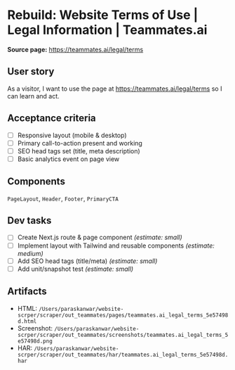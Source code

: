 # Rebuild: Website Terms of Use | Legal Information | Teammates.ai

**Source page:** https://teammates.ai/legal/terms

## User story
As a visitor, I want to use the page at https://teammates.ai/legal/terms so I can learn and act.

## Acceptance criteria
- [ ] Responsive layout (mobile & desktop)
- [ ] Primary call-to-action present and working
- [ ] SEO head tags set (title, meta description)
- [ ] Basic analytics event on page view

## Components
`PageLayout`, `Header`, `Footer`, `PrimaryCTA`

## Dev tasks
- [ ] Create Next.js route & page component _(estimate: small)_
- [ ] Implement layout with Tailwind and reusable components _(estimate: medium)_
- [ ] Add SEO head tags (title/meta) _(estimate: small)_
- [ ] Add unit/snapshot test _(estimate: small)_

## Artifacts
- HTML: `/Users/paraskanwar/website-scrper/scraper/out_teammates/pages/teammates.ai_legal_terms_5e57498d.html`
- Screenshot: `/Users/paraskanwar/website-scrper/scraper/out_teammates/screenshots/teammates.ai_legal_terms_5e57498d.png`
- HAR: `/Users/paraskanwar/website-scrper/scraper/out_teammates/har/teammates.ai_legal_terms_5e57498d.har`
